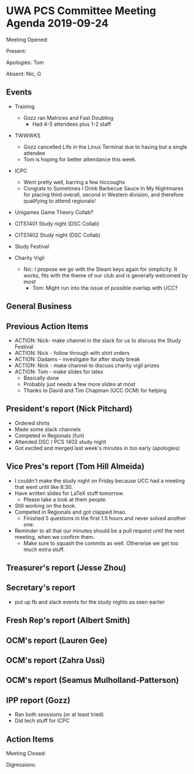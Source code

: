 # UWA PCS Committee Meeting Agenda 2019-09-24

Meeting Opened:

Present: 

Apologies: Tom

Absent: Nic, G 

## Events

- Training
  - Gozz ran Matrices and Fast Doubling
    - Had 4-5 attendees plus 1-2 staff

- TWWWKS
  - Gozz cancelled Life in the Linux Terminal due to having but a single attendee
  - Tom is hoping for better attendance this week.

- ICPC
  - Went pretty well, barring a few hiccoughs
  - Congrats to Sometimes I Drink Barbecue Sauce In My Nightmares for placing third overall, second in Western division, and therefore qualifying to attend regionals!

- Unigames Game Theory Collab?

- CITS1401 Study night (DSC Collab)
  
- CITS1402 Study night (DSC Collab)

- Study Festival

- Charity Vigil
  - Nic: I propose we go with the Steam keys again for simplicity. It works, fits with the theme of our club and is generally welcomed by most
	  - Tom: Might run into the issue of possible overlap with UCC?

## General Business

## Previous Action Items

- ACTION: Nick- make channel in the slack for us to discuss the Study Festival
- ACTION: Nick - follow through with shirt orders
- ACTION: Dadams - investigate for after study break
- ACTION: Nick - make channel to discuss charity vigil prizes
- ACTION: Tom - make slides for latex
	- Basically done
	- Probably just needs a few more slides at most
	- Thanks to David and Tim Chapman (UCC OCM) for helping

## President's report (Nick Pitchard)
  - Ordered shirts
  - Made some slack channels
  - Competed in Regionals (fun)
  - Attended DSC / PCS 1402 study night 
  - Got excited and merged last week's minutes in too early (apologies)

## Vice Pres's report (Tom Hill Almeida)
- I couldn't make the study night on Friday because UCC had a meeting that went until like 8:30.
- Have written slides for LaTeX stuff tomorrow.
	- Please take a look at them people.
- Still working on the book.
- Competed in Regionals and got clapped lmao.
	- Finished 5 questions in the first 1.5 hours and never solved another one.
- Reminder to all that our minutes should be a pull request until the next meeting, when we confirm them.
	- Make sure to squash the commits as well. Otherwise we get too much extra stuff.

## Treasurer's report (Jesse Zhou)

## Secretary's report
  - put up fb and slack events for the study nights as seen earlier

## Fresh Rep's report (Albert Smith)

## OCM's report (Lauren Gee)

## OCM's report (Zahra Ussi)

## OCM's report (Seamus Mulholland-Patterson)

## IPP report (Gozz)
- Ran both sesssions (or at least tried)
- Did tech stuff for ICPC

## Action Items

Meeting Closed:

Digressions:
